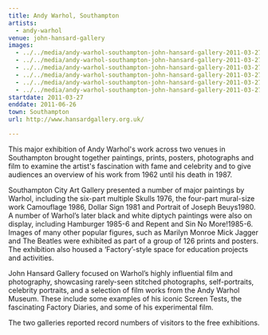 ```yaml
---
title: Andy Warhol, Southampton
artists:
  - andy-warhol
venue: john-hansard-gallery
images:
  - ../../media/andy-warhol-southampton-john-hansard-gallery-2011-03-27-0.webp
  - ../../media/andy-warhol-southampton-john-hansard-gallery-2011-03-27-1.webp
  - ../../media/andy-warhol-southampton-john-hansard-gallery-2011-03-27-2.webp
  - ../../media/andy-warhol-southampton-john-hansard-gallery-2011-03-27-3.webp
  - ../../media/andy-warhol-southampton-john-hansard-gallery-2011-03-27-4.webp
  - ../../media/andy-warhol-southampton-john-hansard-gallery-2011-03-27-5.webp
startdate: 2011-03-27
enddate: 2011-06-26
town: Southampton
url: http://www.hansardgallery.org.uk/

---
```


This major exhibition of Andy Warhol's work across two venues in Southampton brought together paintings, prints, posters, photographs and film to examine the artist's fascination with fame and celebrity and to give audiences an overview of his work from 1962 until his death in 1987.

Southampton City Art Gallery presented a number of major paintings by Warhol, including the six-part multiple Skulls 1976, the four-part mural-size work Camouflage 1986, Dollar Sign 1981 and Portrait of Joseph Beuys1980. A number of Warhol’s later black and white diptych paintings were also on display, including Hamburger 1985-6 and Repent and Sin No More!1985-6. Images of many other popular figures, such as Marilyn Monroe Mick Jagger and The Beatles were exhibited as part of a group of 126 prints and posters. The exhibition also housed a ‘Factory’-style space for education projects and activities.

John Hansard Gallery focused on Warhol’s highly influential film and photography, showcasing rarely-seen stitched photographs, self-portraits, celebrity portraits, and a selection of film works from the Andy Warhol Museum. These include some examples of his iconic Screen Tests, the fascinating Factory Diaries, and some of his experimental film.

The two galleries reported record numbers of visitors to the free exhibitions.
